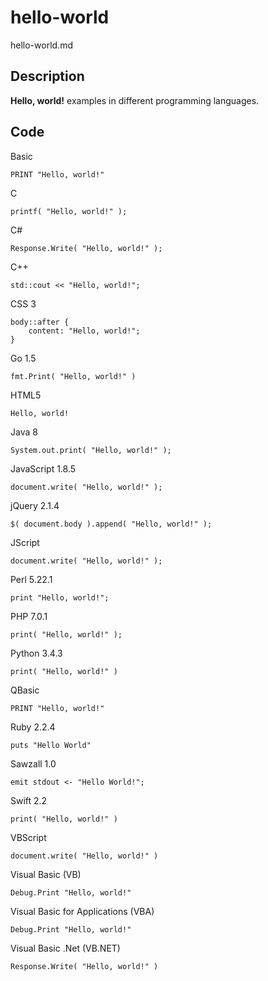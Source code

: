 # hello-world

hello-world.md

## Description

**Hello, world!** examples in different programming languages.

## Code

Basic

```
PRINT "Hello, world!"
```

C

```
printf( "Hello, world!" );
```

C#

```
Response.Write( "Hello, world!" );
```

C++

```
std::cout << "Hello, world!";
```

CSS 3

```
body::after {
    content: "Hello, world!";
}
```

Go 1.5

```
fmt.Print( "Hello, world!" )
```

HTML5

```
Hello, world!
```

Java 8

```
System.out.print( "Hello, world!" );
```

JavaScript 1.8.5

```
document.write( "Hello, world!" );
```

jQuery 2.1.4

```
$( document.body ).append( "Hello, world!" );
```

JScript

```
document.write( "Hello, world!" );
```

Perl 5.22.1

```
print "Hello, world!";
```

PHP 7.0.1

```
print( "Hello, world!" );
```

Python 3.4.3

```
print( "Hello, world!" )
```

QBasic

```
PRINT "Hello, world!"
```

Ruby 2.2.4

```
puts "Hello World"
```

Sawzall 1.0

```
emit stdout <- "Hello World!";
```

Swift 2.2

```
print( "Hello, world!" )
```

VBScript

```
document.write( "Hello, world!" )
```

Visual Basic (VB)

```
Debug.Print "Hello, world!"
```

Visual Basic for Applications (VBA)

```
Debug.Print "Hello, world!"
```

Visual Basic .Net (VB.NET)

```
Response.Write( "Hello, world!" )
```
